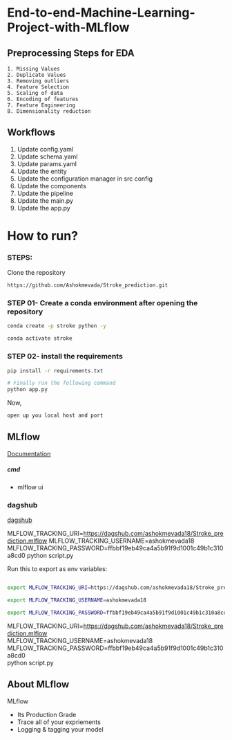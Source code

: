 # End-to-end-Machine-Learning-Project-with-MLflow

## Preprocessing Steps for EDA

	1. Missing Values
	2. Duplicate Values
	3. Removing outliers
	4. Feature Selection
	5. Scaling of data
	6. Encoding of features
	7. Feature Engineering
	8. Dimensionality reduction
	
## Workflows

1. Update config.yaml
2. Update schema.yaml
3. Update params.yaml
4. Update the entity
5. Update the configuration manager in src config
6. Update the components
7. Update the pipeline 
8. Update the main.py
9. Update the app.py



# How to run?
### STEPS:

Clone the repository

```bash
https://github.com/Ashokmevada/Stroke_prediction.git
```
### STEP 01- Create a conda environment after opening the repository

```bash
conda create -p stroke python -y
```

```bash
conda activate stroke
```


### STEP 02- install the requirements
```bash
pip install -r requirements.txt
```


```bash
# Finally run the following command
python app.py
```

Now,
```bash
open up you local host and port
```



## MLflow

[Documentation](https://mlflow.org/docs/latest/index.html)


##### cmd
- mlflow ui

### dagshub
[dagshub](https://dagshub.com/)

MLFLOW_TRACKING_URI=https://dagshub.com/ashokmevada18/Stroke_prediction.mlflow 
MLFLOW_TRACKING_USERNAME=ashokmevada18 
MLFLOW_TRACKING_PASSWORD=ffbbf19eb49ca4a5b91f9d1001c49b1c310a8cd0 
python script.py

Run this to export as env variables:

```bash

export MLFLOW_TRACKING_URI=https://dagshub.com/ashokmevada18/Stroke_prediction.mlflow

export MLFLOW_TRACKING_USERNAME=ashokmevada18 

export MLFLOW_TRACKING_PASSWORD=ffbbf19eb49ca4a5b91f9d1001c49b1c310a8cd0

```

MLFLOW_TRACKING_URI=https://dagshub.com/ashokmevada18/Stroke_prediction.mlflow \
MLFLOW_TRACKING_USERNAME=ashokmevada18 \
MLFLOW_TRACKING_PASSWORD=ffbbf19eb49ca4a5b91f9d1001c49b1c310a8cd0 \
python script.py





## About MLflow 
MLflow

 - Its Production Grade
 - Trace all of your expriements
 - Logging & tagging your model


